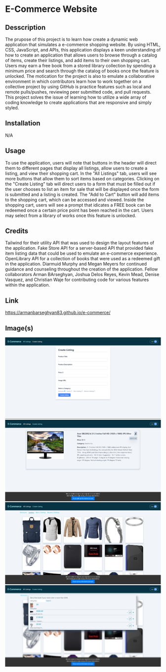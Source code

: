 # E-Commerce Website

## Desscription

The prupose of this project is to learn how create a dynamic web application that simulates a e-commerce shopping website. By using HTML, CSS, JavaScript, and APIs, this application displays a keen understanding of how to create an application that allows users to browse through a catalog of items, create their listings, and add items to their own shopping cart. Users may earn a free book from a stored library collection by spending a minimum price and search through the catalog of books once the feature is unlocked. The motication for the project is also to emulate a collaborative environment in which contributors learn how to work together on a collective project by using GitHub is practice features such as local and remote pulls/pushes, reviewing peer submitted code, and pull requests. This project solves the issue of learning how to utilize a wide array of coding knowledge to create applications that are responsive and simply styled.

## Installation

N/A

## Usage

To use the application, users will note that buttons in the header will direct them to different pages that display all listings, allow users to create a listing, and view their shopping cart. In the "All Listings" tab, users will see more buttons that allow them to sort items based on categories. Clicking on the "Create Listing" tab will direct users to a form that must be filled out if the user chooses to list an item for sale that will be displayed once the form is submitted and a listing is created. The "Add to Cart" button will add items to the shopping cart, which can be accessed and viewed. Inside the shopping cart, users will see a prompt that idicates a FREE book can be redeemed once a certain price point has been reached in the cart. Users may select from a library of works once this feature is unlocked. 

## Credits

Tailwind for their utility API that was used to design the layout features of the application. Fake Store API for a server-based API that provided fake item listing data that could be used to emulate an e-commerce experience. OpenLibrary API for a collection of books that were used as a redeemed gift in the application. Diarmuid Murphy and Megan Meyers for continued guidance and counseling throughout the creation of the application. Fellow collaborators Arman BArseghyan, Joshua Delos Reyes, Kevin Mead, Denise Vasquez, and Christian Waje for contributing code for various features within the application.

## Link

https://armanbarseghyan83.github.io/e-commerce/

## Image(s)
![](./assets/images/create-listing-page.png)
![](./assets/images/item-details-page.png)
![](./assets/images/landing-page.png)
![](./assets/images/shopping-cart-page.png)